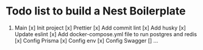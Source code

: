 # Todo list to build a Nest Boilerplate

1. Main
   [x] Init project
   [x] Prettier
   [x] Add commit lint
   [x] Add husky
   [x] Update eslint
   [x] Add docker-compose.yml file to run postgres and redis
   [x] Config Prisma
   [x] Config env
   [x] Config Swagger
   [] ...
